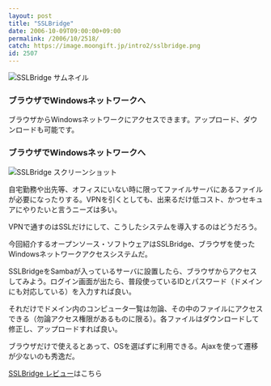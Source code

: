 ```yaml
---
layout: post
title: "SSLBridge"
date: 2006-10-09T09:00:00+09:00
permalink: /2006/10/2518/
catch: https://image.moongift.jp/intro2/sslbridge.png
id: 2507
---
```

 ![SSLBridge サムネイル](https://image.moongift.jp/intro2/sslbridge.t.png "SSLBridge サムネイル")
  

### ブラウザでWindowsネットワークへ
  
ブラウザからWindowsネットワークにアクセスできます。アップロード、ダウンロードも可能です。  
<!--more-->  

### ブラウザでWindowsネットワークへ
  

![SSLBridge スクリーンショット](https://image.moongift.jp/intro2/sslbridge.png "SSLBridge スクリーンショット")

  

自宅勤務や出先等、オフィスにいない時に限ってファイルサーバにあるファイルが必要になったりする。VPNを引くとしても、出来るだけ低コスト、かつセキュアにやりたいと言うニーズは多い。

  

VPNで通すのはSSLだけにして、こうしたシステムを導入するのはどうだろう。

  

今回紹介するオープンソース・ソフトウェアはSSLBridge、ブラウザを使ったWindowsネットワークアクセスシステムだ。

  

SSLBridgeをSambaが入っているサーバに設置したら、ブラウザからアクセスしてみよう。ログイン画面が出たら、普段使っているIDとパスワード（ドメインにも対応している）を入力すれば良い。

  

それだけでドメイン内のコンピュータ一覧は勿論、その中のファイルにアクセスできる（勿論アクセス権限があるものに限る）。各ファイルはダウンロードして修正し、アップロードすれば良い。

  

ブラウザだけで使えるとあって、OSを選ばずに利用できる。Ajaxを使って遷移が少ないのも秀逸だ。

  

[SSLBridge レビュー](http://oss.moongift.jp/review/i-2519.html)はこちら

